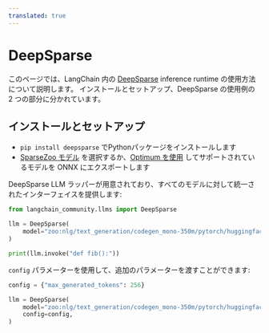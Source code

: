 ```yaml
---
translated: true
---
```


# DeepSparse

このページでは、LangChain 内の [DeepSparse](https://github.com/neuralmagic/deepsparse) inference runtime の使用方法について説明します。
インストールとセットアップ、DeepSparse の使用例の 2 つの部分に分かれています。

## インストールとセットアップ

- `pip install deepsparse` でPythonパッケージをインストールします
- [SparseZoo モデル](https://sparsezoo.neuralmagic.com/?useCase=text_generation) を選択するか、[Optimum を使用](https://github.com/neuralmagic/notebooks/blob/main/notebooks/opt-text-generation-deepsparse-quickstart/OPT_Text_Generation_DeepSparse_Quickstart.md) してサポートされているモデルを ONNX にエクスポートします

DeepSparse LLM ラッパーが用意されており、すべてのモデルに対して統一されたインターフェイスを提供します:

```python
from langchain_community.llms import DeepSparse

llm = DeepSparse(
    model="zoo:nlg/text_generation/codegen_mono-350m/pytorch/huggingface/bigpython_bigquery_thepile/base-none"
)

print(llm.invoke("def fib():"))
```

`config` パラメーターを使用して、追加のパラメーターを渡すことができます:

```python
config = {"max_generated_tokens": 256}

llm = DeepSparse(
    model="zoo:nlg/text_generation/codegen_mono-350m/pytorch/huggingface/bigpython_bigquery_thepile/base-none",
    config=config,
)
```
